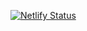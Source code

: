 [![Netlify Status](https://api.netlify.com/api/v1/badges/16c4b519-267a-4f9c-841d-d8f06fd06187/deploy-status)](https://app.netlify.com/sites/coviditaliaonline/deploys)
